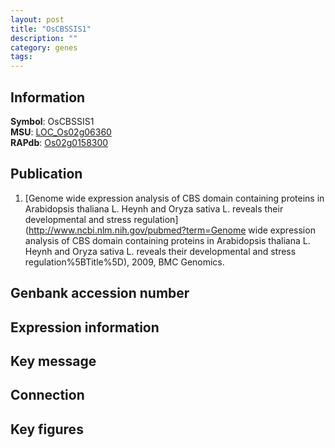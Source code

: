 ```yaml
---
layout: post
title: "OsCBSSIS1"
description: ""
category: genes
tags: 
---
```


## Information
__Symbol__: OsCBSSIS1  
__MSU__: [LOC_Os02g06360](http://rice.plantbiology.msu.edu/cgi-bin/ORF_infopage.cgi?orf=LOC_Os02g06360)  
__RAPdb__: [Os02g0158300](http://rapdb.dna.affrc.go.jp/viewer/gbrowse_details/irgsp1?name=Os02g0158300)  

## Publication
1. [Genome wide expression analysis of CBS domain containing proteins in Arabidopsis thaliana L. Heynh and Oryza sativa L. reveals their developmental and stress regulation](http://www.ncbi.nlm.nih.gov/pubmed?term=Genome wide expression analysis of CBS domain containing proteins in Arabidopsis thaliana L. Heynh and Oryza sativa L. reveals their developmental and stress regulation%5BTitle%5D), 2009, BMC Genomics.

## Genbank accession number

## Expression information

## Key message

## Connection

## Key figures


